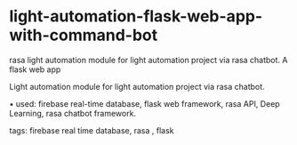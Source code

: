 # light-automation-flask-web-app-with-command-bot
rasa light automation module for light automation project via rasa chatbot. A flask web app 

 Light automation module for light automation 
project via rasa chatbot.

• used: firebase real-time database, flask web 
framework, rasa API, Deep Learning, rasa 
chatbot framework.

tags: firebase real time database, rasa , flask

